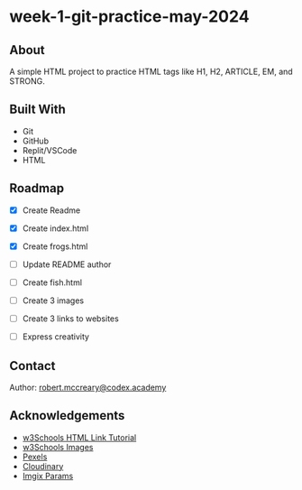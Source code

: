 # week-1-git-practice-may-2024

## About

A simple HTML project to practice HTML tags like H1, H2, ARTICLE, EM, and STRONG.

## Built With

* Git
* GitHub
* Replit/VSCode
* HTML

## Roadmap

- [x] Create Readme
- [x] Create index.html
- [x] Create frogs.html
- [ ] Update README author
- [ ] Create fish.html
- [ ] Create 3 images
- [ ] Create 3 links to websites
- [ ] Express creativity


## Contact

Author: robert.mccreary@codex.academy

## Acknowledgements

* [w3Schools HTML Link Tutorial](https://www.w3schools.com/html/html_links.asp)
* [w3Schools Images](https://www.w3schools.com/html/html_images.asp)
* [Pexels](https://www.pexels.com/)
* [Cloudinary](https://cloudinary.com/)
* [Imgix Params](https://www.imgix.com/solutions/resizing-and-cropping)